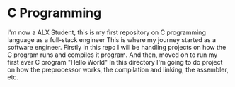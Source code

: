 # C Programming
I'm now a ALX Student, this is my first repository on C programming language as a full-stack engineer
This is where my journey started as a software engineer.
Firstly in this repo I will be handling projects on how the C program runs and compiles it program. And then, moved on to run my first ever C program "Hello World"
In this directory I'm going to do project on how the preprocessor works, the compilation and linking, the assembler, etc.
